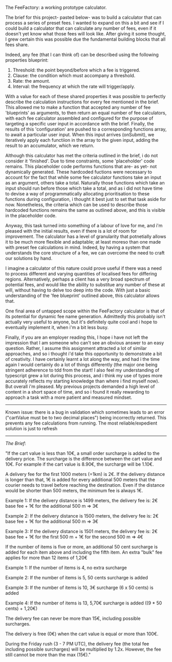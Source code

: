 The FeeFactory: a working prototype calculator.

The brief for this project- pasted below- was to build a calculator that can process a series of preset fees. I wanted to expand on this a bit and see if I could build a calculator that can calculate any number of fees, even if it doesn't yet know what those fees will look like. After giving it some thought, I grew certain this was possible due the fundamental building blocks that all fees share.

Indeed, any fee (that I can think of) can be described using the following properties blueprint:

1. Threshold: the point beyond/before which a fee is triggered.
2. Clause: the condition which must accompany a threshold.
3. Rate: the amount.
4. Interval: the frequency at which the rate will trigger/apply.

With a value for each of these shared properties it was possible to perfectly describe the calculation instructions for every fee mentioned in the brief. This allowed me to make a function that accepted any number of fee 'blueprints' as arguments, to then return an equal number of fee calculators, with each fee calculator assembled and configured for the purpose of targeting a specific user input in accordance with the brief. Finally, the results of this 'configuration' are pushed to a corresponding functions array, to await a particular user input. When this input arrives (onSubmit), we iteratively apply each functiion in the array to the given input, adding the result to an accumulator, which we return.

Although this calculator has met the criteria outlined in the brief, i do not consider it 'finished'. Due to time constraints, some 'placeholder' code remains. This placeholder code performs functions that are- as yet- not dynamically generated. These hardcoded fuctions were necessary to account for the fact that while some fee calculator functions take an input as an argument, others take a total. Naturally those functions which take an input should run before those which take a total, and as i did not have time to devise a way of programmatically allocating prioritisation to these functions during configuration, i thought it best just to set that task aside for now. Nonetheless, the criteria which can be used to describe those hardcoded functions remains the same as outlined above, and this is visible in the placeholder code.

Anyway, this task turned into something of a labour of love for me, and i'm pleased with the initial results, even if there is a lot of room for improvement. The calculator has a level of granularity that potnetially allows it to be much more flexible and adaptable; at least moreso than one made with preset fee calculations in mind. Indeed, by having a system that understands the core structure of a fee, we can overcome the need to craft our solutions by hand.

I imagine a calculator of this nature could prove useful if there was a need to process different and varying quantities of localised fees for differing regions. Alternatively, perhaps a client has a very broad spectrum of potential fees, and would like the ability to substitue any number of these at will, without having to delve too deep into the code. With just a basic understanding of the 'fee blueprint' outlined above, this calculator allows that.

One final area of untapped scope within the FeeFactory calculator is that of its potential for dynamic fee name generation. Admittedly this probably isn't actually very useful to anyone, but it's definitely quite cool and i hope to eventually implement it, when i'm a bit less busy.

Finally, if you are an employer reading this, I hope i have not left the impression that I am someone who can't see an obvious answer to an easy question. Rather, I assume this assignment attracted a lot of similar approaches, and so i thought i'd take this opportunity to demonstrate a bit of creativity. I have certainly learnt a lot along the way, and had i the time again I would certainly do a lot of things differently (the major one being stringent adherence to tdd from the start! I also feel my understanding of typescript grew a lot during this process, and i think my use of types more accurately reflects my starting knowledge than where i find myself now). But overall i'm pleased. My previous projects demanded a high level of content in a short space of time, and so i found it really rewarding to approach a task with a more patient and measured mindset.

---

Known issue: there is a bug in validation which sometimes leads to an error ("cartValue must be to two decimal places") being incorrectly returned. This prevents any fee calculations from running. The most reliable/expedient solution is just to refresh

---

_The Brief_:

"If the cart value is less than 10€, a small order surcharge is added to the delivery price. The surcharge is the difference between the cart value and 10€. For example if the cart value is 8.90€, the surcharge will be 1.10€.

A delivery fee for the first 1000 meters (=1km) is 2€. If the delivery distance is longer than that, 1€ is added for every additional 500 meters that the courier needs to travel before reaching the destination. Even if the distance would be shorter than 500 meters, the minimum fee is always 1€.

Example 1: If the delivery distance is 1499 meters, the delivery fee is: 2€ base fee + 1€ for the additional 500 m => 3€

Example 2: If the delivery distance is 1500 meters, the delivery fee is: 2€ base fee + 1€ for the additional 500 m => 3€

Example 3: If the delivery distance is 1501 meters, the delivery fee is: 2€ base fee + 1€ for the first 500 m + 1€ for the second 500 m => 4€

If the number of items is five or more, an additional 50 cent surcharge is added for each item above and including the fifth item. An extra "bulk" fee applies for more than 12 items of 1,20€

Example 1: If the number of items is 4, no extra surcharge

Example 2: If the number of items is 5, 50 cents surcharge is added

Example 3: If the number of items is 10, 3€ surcharge (6 x 50 cents) is added

Example 4: If the number of items is 13, 5,70€ surcharge is added ((9 \* 50 cents) + 1,20€)

The delivery fee can never be more than 15€, including possible surcharges.

The delivery is free (0€) when the cart value is equal or more than 100€.

During the Friday rush (3 - 7 PM UTC), the delivery fee (the total fee including possible surcharges) will be multiplied by 1.2x. However, the fee still cannot be more than the max (15€)."
